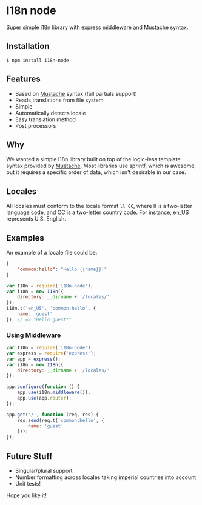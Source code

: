 # I18n node

Super simple i18n library with express middleware and Mustache syntax.

## Installation

	$ npm install i18n-node

## Features

- Based on [Mustache](http://mustache.github.io/) syntax (full partials support)
- Reads translations from file system
- Simple
- Automatically detects locale
- Easy translation method
- Post processors

## Why

We wanted a simple i18n library built on top of the logic-less template syntax provided by [Mustache](http://mustache.github.io/). Most libraries use sprintf, which is awesome, but it requires a specific order of data, which isn't desirable in our case.

## Locales

All locales must conform to the locale format `ll_CC`, where ll is a two-letter language code, and CC is a two-letter country code. For instance, en_US represents U.S. English.

## Examples

An example of a locale file could be:

```json
{
	"common:hello": "Hello {{name}}!"
}
```

```js
var I18n = require('i18n-node');
var i18n = new I18n({
	directory: __dirname + '/locales/'
});
i18n.t('en_US', 'common:hello', {
	name: 'guest'
}); // => "Hello guest!"
```

### Using Middleware

```js
var I18n = require('i18n-node');
var express = require('express');
var app = express();
var i18n = new I18n({
	directory: __dirname + '/locales/'
});

app.configure(function () {
	app.use(i18n.middleware());
	app.use(app.router);
});

app.get('/', function (req, res) {
	res.send(req.t('common:hello', {
		name: 'guest'
	}));
});
```

## Future Stuff

- Singular/plural support
- Number formatting across locales taking imperial countries into account
- Unit tests!

Hope you like it!
